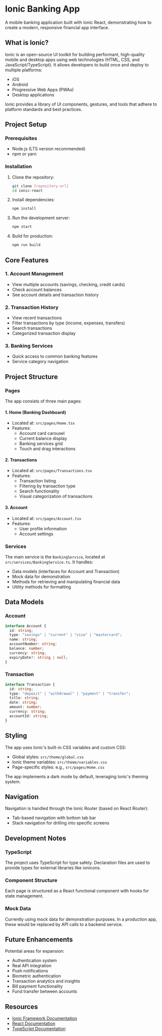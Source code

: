 # Ionic Banking App

A mobile banking application built with Ionic React, demonstrating how to create a modern, responsive financial app interface.

## What is Ionic?

Ionic is an open-source UI toolkit for building performant, high-quality mobile and desktop apps using web technologies (HTML, CSS, and JavaScript/TypeScript). It allows developers to build once and deploy to multiple platforms:

- iOS
- Android
- Progressive Web Apps (PWAs)
- Desktop applications

Ionic provides a library of UI components, gestures, and tools that adhere to platform standards and best practices.

## Project Setup

### Prerequisites

- Node.js (LTS version recommended)
- npm or yarn

### Installation

1. Clone the repository:

   ```bash
   git clone [repository-url]
   cd ionic-react
   ```

2. Install dependencies:

   ```bash
   npm install
   ```

3. Run the development server:

   ```bash
   npm start
   ```

4. Build for production:
   ```bash
   npm run build
   ```

## Core Features

### 1. Account Management

- View multiple accounts (savings, checking, credit cards)
- Check account balances
- See account details and transaction history

### 2. Transaction History

- View recent transactions
- Filter transactions by type (income, expenses, transfers)
- Search transactions
- Categorized transaction display

### 3. Banking Services

- Quick access to common banking features
- Service category navigation

## Project Structure

### Pages

The app consists of three main pages:

#### 1. Home (Banking Dashboard)

- Located at: `src/pages/Home.tsx`
- Features:
  - Account card carousel
  - Current balance display
  - Banking services grid
  - Touch and drag interactions

#### 2. Transactions

- Located at: `src/pages/Transactions.tsx`
- Features:
  - Transaction listing
  - Filtering by transaction type
  - Search functionality
  - Visual categorization of transactions

#### 3. Account

- Located at: `src/pages/Account.tsx`
- Features:
  - User profile information
  - Account settings

### Services

The main service is the `BankingService`, located at `src/services/BankingService.ts`. It handles:

- Data models (interfaces for Account and Transaction)
- Mock data for demonstration
- Methods for retrieving and manipulating financial data
- Utility methods for formatting

## Data Models

### Account

```typescript
interface Account {
  id: string;
  type: "savings" | "current" | "visa" | "mastercard";
  name: string;
  accountNumber: string;
  balance: number;
  currency: string;
  expiryDate?: string | null;
}
```

### Transaction

```typescript
interface Transaction {
  id: string;
  type: "deposit" | "withdrawal" | "payment" | "transfer";
  title: string;
  date: string;
  amount: number;
  currency: string;
  accountId: string;
}
```

## Styling

The app uses Ionic's built-in CSS variables and custom CSS:

- Global styles: `src/theme/global.css`
- Ionic theme variables: `src/theme/variables.css`
- Page-specific styles: e.g., `src/pages/Home.css`

The app implements a dark mode by default, leveraging Ionic's theming system.

## Navigation

Navigation is handled through the Ionic Router (based on React Router):

- Tab-based navigation with bottom tab bar
- Stack navigation for drilling into specific screens

## Development Notes

### TypeScript

The project uses TypeScript for type safety. Declaration files are used to provide types for external libraries like ionicons.

### Component Structure

Each page is structured as a React functional component with hooks for state management.

### Mock Data

Currently using mock data for demonstration purposes. In a production app, these would be replaced by API calls to a backend service.

## Future Enhancements

Potential areas for expansion:

- Authentication system
- Real API integration
- Push notifications
- Biometric authentication
- Transaction analytics and insights
- Bill payment functionality
- Fund transfer between accounts

## Resources

- [Ionic Framework Documentation](https://ionicframework.com/docs)
- [React Documentation](https://reactjs.org/docs/getting-started.html)
- [TypeScript Documentation](https://www.typescriptlang.org/docs/)
